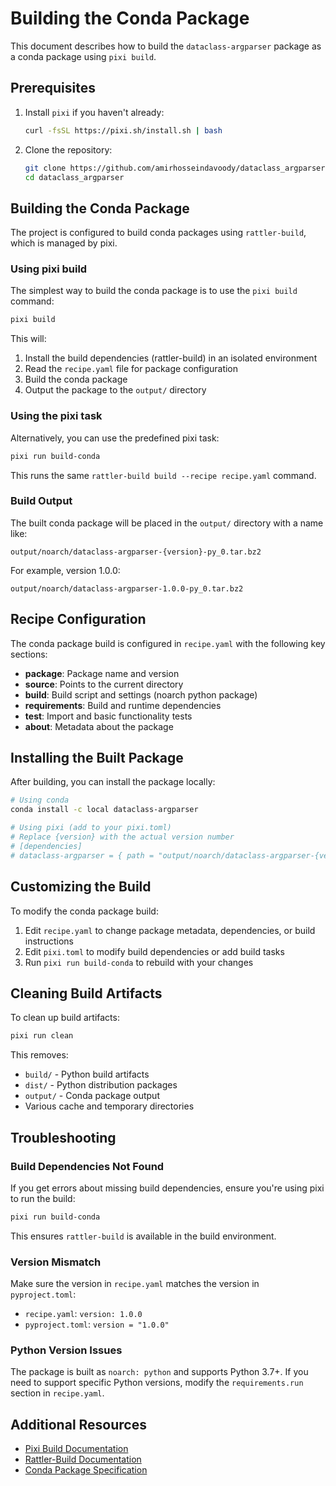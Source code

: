 # Building the Conda Package

This document describes how to build the `dataclass-argparser` package as a conda package using `pixi build`.

## Prerequisites

1. Install `pixi` if you haven't already:
   ```bash
   curl -fsSL https://pixi.sh/install.sh | bash
   ```

2. Clone the repository:
   ```bash
   git clone https://github.com/amirhosseindavoody/dataclass_argparser.git
   cd dataclass_argparser
   ```

## Building the Conda Package

The project is configured to build conda packages using `rattler-build`, which is managed by pixi.

### Using pixi build

The simplest way to build the conda package is to use the `pixi build` command:

```bash
pixi build
```

This will:
1. Install the build dependencies (rattler-build) in an isolated environment
2. Read the `recipe.yaml` file for package configuration
3. Build the conda package
4. Output the package to the `output/` directory

### Using the pixi task

Alternatively, you can use the predefined pixi task:

```bash
pixi run build-conda
```

This runs the same `rattler-build build --recipe recipe.yaml` command.

### Build Output

The built conda package will be placed in the `output/` directory with a name like:
```
output/noarch/dataclass-argparser-{version}-py_0.tar.bz2
```

For example, version 1.0.0:
```
output/noarch/dataclass-argparser-1.0.0-py_0.tar.bz2
```

## Recipe Configuration

The conda package build is configured in `recipe.yaml` with the following key sections:

- **package**: Package name and version
- **source**: Points to the current directory
- **build**: Build script and settings (noarch python package)
- **requirements**: Build and runtime dependencies
- **test**: Import and basic functionality tests
- **about**: Metadata about the package

## Installing the Built Package

After building, you can install the package locally:

```bash
# Using conda
conda install -c local dataclass-argparser

# Using pixi (add to your pixi.toml)
# Replace {version} with the actual version number
# [dependencies]
# dataclass-argparser = { path = "output/noarch/dataclass-argparser-{version}-py_0.tar.bz2" }
```

## Customizing the Build

To modify the conda package build:

1. Edit `recipe.yaml` to change package metadata, dependencies, or build instructions
2. Edit `pixi.toml` to modify build dependencies or add build tasks
3. Run `pixi run build-conda` to rebuild with your changes

## Cleaning Build Artifacts

To clean up build artifacts:

```bash
pixi run clean
```

This removes:
- `build/` - Python build artifacts
- `dist/` - Python distribution packages
- `output/` - Conda package output
- Various cache and temporary directories

## Troubleshooting

### Build Dependencies Not Found

If you get errors about missing build dependencies, ensure you're using pixi to run the build:
```bash
pixi run build-conda
```

This ensures `rattler-build` is available in the build environment.

### Version Mismatch

Make sure the version in `recipe.yaml` matches the version in `pyproject.toml`:
- `recipe.yaml`: `version: 1.0.0`
- `pyproject.toml`: `version = "1.0.0"`

### Python Version Issues

The package is built as `noarch: python` and supports Python 3.7+. If you need to support specific Python versions, modify the `requirements.run` section in `recipe.yaml`.

## Additional Resources

- [Pixi Build Documentation](https://pixi.sh/latest/build/getting_started/)
- [Rattler-Build Documentation](https://prefix-dev.github.io/rattler-build/)
- [Conda Package Specification](https://docs.conda.io/projects/conda-build/en/latest/resources/package-spec.html)
